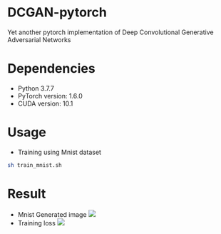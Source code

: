 # DCGAN-pytorch
Yet another pytorch implementation of Deep Convolutional Generative Adversarial Networks
# Dependencies
- Python 3.7.7
- PyTorch version: 1.6.0
- CUDA version: 10.1

# Usage
- Training using Mnist dataset
```sh
sh train_mnist.sh
```
# Result
- Mnist Generated image
![](DCGAN-pytorch/dcgan/output/mnist/../../../../dcgan/output/mnist/fake_samples_24.png)
- Training loss
![](DCGAN-pytorch/dcgan/output/mnist/../../../../dcgan/output/mnist/DCGAN_loss_epoch_25.png)